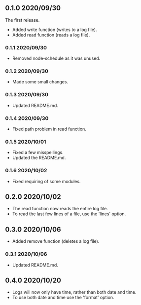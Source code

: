 ## 0.1.0 2020/09/30
The first release.
- Added write function (writes to a log file).
- Added read function (reads a log file).

### 0.1.1 2020/09/30
- Removed node-schedule as it was unused.

### 0.1.2 2020/09/30
- Made some small changes.

### 0.1.3 2020/09/30
- Updated README.md.

### 0.1.4 2020/09/30
- Fixed path problem in read function.

### 0.1.5 2020/10/01
- Fixed a few misspellings.
- Updated the README.md.

### 0.1.6 2020/10/02
- Fixed requiring of some modules.

## 0.2.0 2020/10/02
- The read function now reads the entire log file.
- To read the last few lines of a file, use the 'lines' option.

## 0.3.0 2020/10/06
- Added remove function (deletes a log file).

### 0.3.1 2020/10/06
- Updated README.md.

## 0.4.0 2020/10/20
- Logs will now only have time, rather than both date and time.
- To use both date and time use the 'format' option.